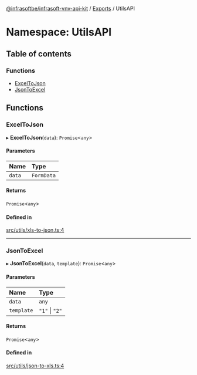 [@infrasoftbe/infrasoft-vnv-api-kit](../README.md) / [Exports](../modules.md) / UtilsAPI

# Namespace: UtilsAPI

## Table of contents

### Functions

- [ExcelToJson](UtilsAPI.md#exceltojson)
- [JsonToExcel](UtilsAPI.md#jsontoexcel)

## Functions

### ExcelToJson

▸ **ExcelToJson**(`data`): `Promise`\<`any`\>

#### Parameters

| Name | Type |
| :------ | :------ |
| `data` | `FormData` |

#### Returns

`Promise`\<`any`\>

#### Defined in

[src/utils/xls-to-json.ts:4](https://github.com/infrasoftbe/Infrasoft-vnv-api-kit/blob/63c0e77/src/utils/xls-to-json.ts#L4)

___

### JsonToExcel

▸ **JsonToExcel**(`data`, `template`): `Promise`\<`any`\>

#### Parameters

| Name | Type |
| :------ | :------ |
| `data` | `any` |
| `template` | ``"1"`` \| ``"2"`` |

#### Returns

`Promise`\<`any`\>

#### Defined in

[src/utils/json-to-xls.ts:4](https://github.com/infrasoftbe/Infrasoft-vnv-api-kit/blob/63c0e77/src/utils/json-to-xls.ts#L4)
